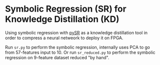 # Symbolic Regression (SR) for Knowledge Distillation (KD)

Using symbolic regression with [pySR](https://github.com/MilesCranmer/PySR) as a knowledge distillation tool in order to compress a neural netweork to deploy it on FPGA.

Run `sr.py` to perform the symbolic regression, internally uses PCA to go from 57-features input to 10.
Or run `sr_reduced.py` to perform the symbolic regression on 9-feature dataset reduced "by hand".
